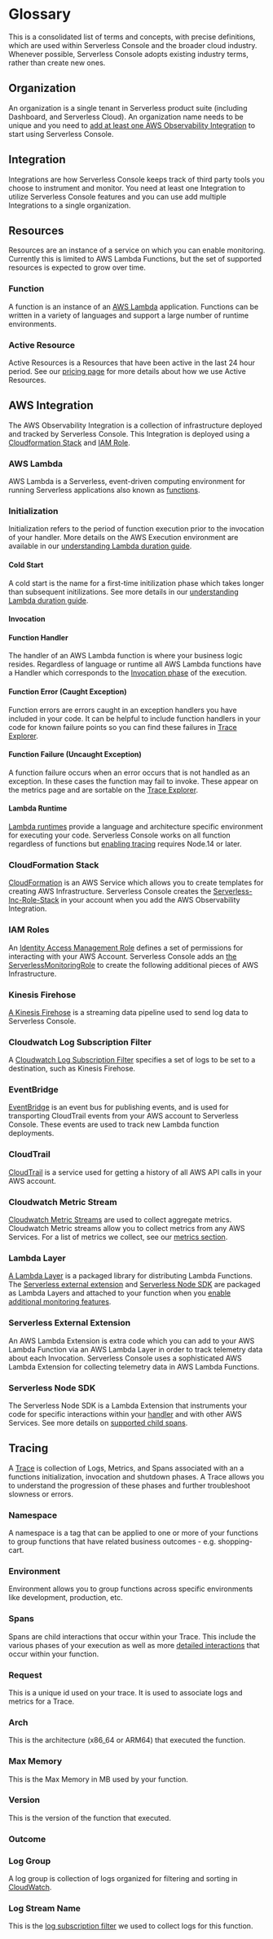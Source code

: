 <!--
title: Glossary
menuText: Glossary
description: 
menuOrder: 4
-->

# Glossary
This is a consolidated list of terms and concepts, with precise definitions, which are used within Serverless Console and the broader cloud industry.  Whenever possible, Serverless Console adopts existing industry terms, rather than create new ones.

## Organization
An organization is a single tenant in Serverless product suite (including  Dashboard, and Serverless Cloud). An organization name needs to be unique and you need to [add at least one AWS Observability Integration](./integrations/index.md#adding-the-aws-observability-integration) to start using Serverless Console. 

## Integration
Integrations are how Serverless Console keeps track of third party tools you choose to instrument and monitor. You need at least one Integration to utilize Serverless Console features and you can use add multiple Integrations to a single organization. 

## Resources
Resources are an instance of a service on which you can enable monitoring. Currently this is limited
to AWS Lambda Functions, but the set of supported resources is expected to grow over time.

### Function
A function is an instance of an [AWS Lambda](#aws-lambda) application. Functions can be written
in a variety of languages and support a large number of runtime environments. 

### Active Resource
Active Resources is a Resources that have been active in the last 24 hour period. See our [pricing page](https://www.serverless.com/console/pricing) for more details about how we use Active Resources. 

## AWS Integration
The AWS Observability Integration is a collection of infrastructure deployed and tracked by Serverless Console.  This Integration is deployed using a [Cloudformation Stack](#cloudformation-stack) and [IAM Role](./integrations/data-sources-and-roles.md#iam-roles). 

### AWS Lambda
AWS Lambda is a Serverless, event-driven computing environment for running Serverless applications
also known as [functions](#function). 

### Initialization
Initialization refers to the period of function execution prior to the invocation of your handler. More details on the AWS Execution environment are available in our [understanding Lambda duration guide](./product/duration.md).

#### Cold Start
A cold start is the name for a first-time initilization phase which takes longer than subsequent
initilizations. See more details in our [understanding Lambda duration guide](./product/duration.md).

#### Invocation

#### Function Handler
The handler of an AWS Lambda function is where your business logic resides. Regardless of language
or runtime all AWS Lambda functions have a Handler which corresponds to the [Invocation phase](./product/duration.md#invocation) of the execution. 

#### Function Error (Caught Exception)
Function errors are errors caught in an exception handlers you have included
in your code. It can be helpful to include function handlers in your code for known
failure points so you can find these failures in [Trace Explorer](./product/traces.md#explorer-view).

#### Function Failure (Uncaught Exception)
A function failure occurs when an error occurs that is not handled as an exception.
In these cases the function may fail to invoke. These appear on the metrics page
and are sortable on the [Trace Explorer](./product/traces.md#explorer-view).

#### Lambda Runtime
[Lambda runtimes](https://docs.aws.amazon.com/lambda/latest/dg/gettingstarted-concepts.html#gettingstarted-concepts-runtime) provide a language and architecture specific environment for executing your code. 
Serverless Console works on all function regardless of functions but [enabling tracing](./integrations/enable-monitoring-features.md#enabling-traces) requires Node.14 or later.

### CloudFormation Stack
[CloudFormation](https://docs.aws.amazon.com/AWSCloudFormation/latest/UserGuide/Welcome.html) is an AWS Service which allows you to create templates for creating AWS Infrastructure. Serverless Console creates the [Serverless-Inc-Role-Stack](../integrations/aws/iam-role-cfn-template.yaml) in your account when you add the AWS Observability Integration.

### IAM Roles
An [Identity Access Management Role](https://docs.aws.amazon.com/IAM/latest/UserGuide/id_roles.html) defines a set of permissions for interacting with your AWS Account. Serverless Console adds an [the ServerlessMonitoringRole](../integrations/aws/iam-role-cfn-template.yaml) to create the following additional pieces of AWS Infrastructure. 

### Kinesis Firehose
[A Kinesis Firehose](https://aws.amazon.com/kinesis/data-firehose/) is a streaming data pipeline used to send log data to Serverless Console. 

### Cloudwatch Log Subscription Filter
A [Cloudwatch Log Subscription Filter](https://docs.aws.amazon.com/AmazonCloudWatch/latest/logs/SubscriptionFilters.html) specifies a set of logs to be set to a destination, such as Kinesis Firehose. 

### EventBridge
[EventBridge](https://docs.aws.amazon.com/eventbridge/) is an event bus for publishing events, and is used for transporting CloudTrail events from your AWS account to Serverless Console. These events are used to track new Lambda function deployments.

### CloudTrail
[CloudTrail](https://docs.aws.amazon.com/cloudtrail/) is a service used for getting a history of
all AWS API calls in your AWS account. 

### Cloudwatch Metric Stream
[Cloudwatch Metric Streams](https://docs.aws.amazon.com/AmazonCloudWatch/latest/monitoring/CloudWatch-Metric-Streams.html) are used to collect aggregate metrics. Cloudwatch Metric streams allow you to collect metrics from any AWS Services. For a list of metrics we collect, see our [metrics section](./product/metrics.md).

### Lambda Layer
[A Lambda Layer](https://docs.aws.amazon.com/lambda/latest/dg/configuration-layers.html) is a packaged library for distributing Lambda Functions. The [Serverless external extension](./integrations/data-sources-and-roles.md#extensions) and [Serverless Node SDK](./integrations/data-sources-and-roles.md#serverless-node-sdk) are packaged as Lambda Layers and attached to your function when you [enable additional monitoring features](./integrations/enable-monitoring-features.md).

### Serverless External Extension
An AWS Lambda Extension is extra code which you can add to your AWS Lambda Function via an AWS Lambda Layer in order to track telemetry data about each Invocation.  Serverless Console uses a sophisticated AWS Lambda Extension for collecting telemetry data in AWS Lambda Functions.

### Serverless Node SDK
The Serverless Node SDK is a Lambda Extension that instruments your code for specific interactions
within your [handler](#function-handler) and with other AWS Services. See more details on [supported child spans](./integrations/data-sources-and-roles.md#supported-child-spans).

## Tracing
A [Trace](./product/traces.md) is collection of Logs, Metrics, and Spans associated with an a functions initialization, invocation and shutdown phases. A Trace allows you to understand the progression of these phases and further troubleshoot slowness or errors.

### Namespace 
A namespace is a tag that can be applied to one or more of your functions to group 
functions that have related business outcomes - e.g. shopping-cart.

### Environment
Environment allows you to group functions across specific environments like development, production, etc.

### Spans
Spans are child interactions that occur within your Trace. This include the various phases
of your execution as well as more [detailed interactions](./integrations/data-sources-and-roles.md#supported-child-spans) that occur within your function. 

### Request
This is a unique id used on your trace. It is used to associate logs and metrics for a Trace.

### Arch
This is the architecture (x86_64 or ARM64) that executed the function.

###  Max Memory
This is the Max Memory in MB used by your function.

### Version 
This is the version of the function that executed.

### Outcome

### Log Group 
A log group is collection of logs organized for filtering and sorting in [CloudWatch](#cloudwatch-log-subscription-filter). 

### Log Stream Name
 This is the [log subscription filter](#cloudwatch-log-subscription-filter) we used to collect logs for this function.